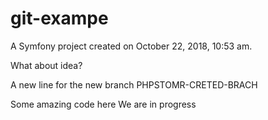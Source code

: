 git-exampe
==========

A Symfony project created on October 22, 2018, 10:53 am.

What about idea?


A new line for the new branch  PHPSTOMR-CRETED-BRACH


Some amazing code here
We are in progress